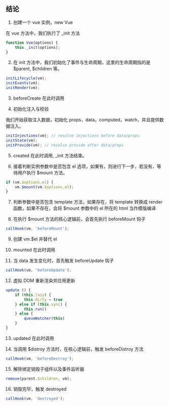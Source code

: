 ## 结论

1. 创建一个 vue 实例，new Vue

在 vue 方法中，我们执行了 \_init 方法

```js
function Vue(options) {
    this._init(options);
}
```

2. 在 init 方法中，我们初始化了事件与生命周期，这里的生命周期指的是 $parent, $children 等。

```js
initLifecycle(vm);
initEvents(vm);
initRender(vm);
```

3. beforeCreate 在此时调用

4. 初始化注入与校验

我们开始获取注入数据，初始化 props，data，computed，watch，并且提供数据注入。

```js
initInjections(vm); // resolve injections before data/props
initState(vm);
initProvide(vm); // resolve provide after data/props
```

5. created 在此时调用, \_init 方法结束。

6. 接着判断实例参数中是否包含 el 选项，如果有，则进行下一步，若没有，等待用户执行 \$mount 方法。

```js
if (vm.$options.el) {
    vm.$mount(vm.$options.el);
}
```

7. 判断参数中是否包含 template 方法，如果存在，将 template 转换成 render 函数，如果不存在，会将 \$mount 参数中的 el 所在的 html 当作模版编译

8. 在执行 \$mount 方法的核心逻辑前，会首先执行 beforeMount 钩子

```js
callHook(vm, 'beforeMount');
```

9. 创建 vm.\$el 并替代 el

10. mounted 在此时调用

11. 当 data 发生变化时，首先触发 beforeUpdate 钩子

```js
callHook(vm, 'beforeUpdate');
```

12. 虚拟 DOM 重新渲染并应用更新

```js
update () {
    if (this.lazy) {
        this.dirty = true
    } else if (this.sync) {
        this.run()
    } else {
        queueWatcher(this)
    }
}
```

13. updated 在此时调用

14. 当调用 \$distroy 方法时，在核心逻辑前，触发 beforeDistroy 方法

```js
callHook(vm, 'beforeDestroy');
```

15. 解除绑定销毁子组件以及事件监听器

```js
remove(parent.$children, vm);
```

16. 销毁完毕，触发 destroyed

```js
callHook(vm, 'destroyed');
```
